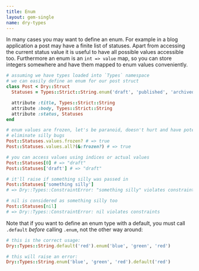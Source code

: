 ```yaml
---
title: Enum
layout: gem-single
name: dry-types
---
```


In many cases you may want to define an enum. For example in a blog application a post may have a finite list of statuses. Apart from accessing the current status value it is useful to have all possible values accessible too. Furthermore an enum is an `int => value` map, so you can store integers somewhere and have them mapped to enum values conveniently.

``` ruby
# assuming we have types loaded into `Types` namespace
# we can easily define an enum for our post struct
class Post < Dry::Struct
  Statuses = Types::Strict::String.enum('draft', 'published', 'archived')

  attribute :title, Types::Strict::String
  attribute :body, Types::Strict::String
  attribute :status, Statuses
end

# enum values are frozen, let's be paranoid, doesn't hurt and have potential to
# eliminate silly bugs
Post::Statuses.values.frozen? # => true
Post::Statuses.values.all?(&:frozen?) # => true

# you can access values using indices or actual values
Post::Statuses[0] # => "draft"
Post::Statuses['draft'] # => "draft"

# it'll raise if something silly was passed in
Post::Statuses['something silly']
# => Dry::Types::ConstraintError: "something silly" violates constraints

# nil is considered as something silly too
Post::Statuses[nil]
# => Dry::Types::ConstraintError: nil violates constraints
```

Note that if you want to define an enum type with a default, you must call `.default` *before* calling `.enum`, not the other way around:

```ruby
# this is the correct usage:
Dry::Types::String.default('red').enum('blue', 'green', 'red')

# this will raise an error:
Dry::Types::String.enum('blue', 'green', 'red').default('red')
```
